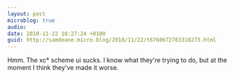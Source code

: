 ```yaml
---
layout: post
microblog: true
audio: 
date: 2010-11-22 18:27:24 +0100
guid: http://samdeane.micro.blog/2010/11/22/t6760672763318273.html
---
```

Hmm. The xc* scheme ui sucks. I know what they're trying to do, but at the moment I think they've made it worse.
